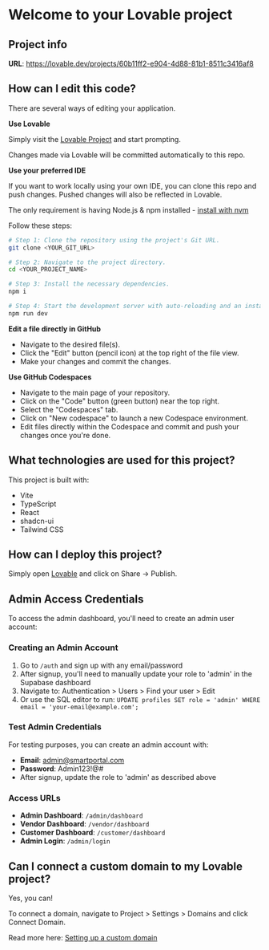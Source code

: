 # Welcome to your Lovable project

## Project info

**URL**: https://lovable.dev/projects/60b11ff2-e904-4d88-81b1-8511c3416af8

## How can I edit this code?

There are several ways of editing your application.

**Use Lovable**

Simply visit the [Lovable Project](https://lovable.dev/projects/60b11ff2-e904-4d88-81b1-8511c3416af8) and start prompting.

Changes made via Lovable will be committed automatically to this repo.

**Use your preferred IDE**

If you want to work locally using your own IDE, you can clone this repo and push changes. Pushed changes will also be reflected in Lovable.

The only requirement is having Node.js & npm installed - [install with nvm](https://github.com/nvm-sh/nvm#installing-and-updating)

Follow these steps:

```sh
# Step 1: Clone the repository using the project's Git URL.
git clone <YOUR_GIT_URL>

# Step 2: Navigate to the project directory.
cd <YOUR_PROJECT_NAME>

# Step 3: Install the necessary dependencies.
npm i

# Step 4: Start the development server with auto-reloading and an instant preview.
npm run dev
```

**Edit a file directly in GitHub**

- Navigate to the desired file(s).
- Click the "Edit" button (pencil icon) at the top right of the file view.
- Make your changes and commit the changes.

**Use GitHub Codespaces**

- Navigate to the main page of your repository.
- Click on the "Code" button (green button) near the top right.
- Select the "Codespaces" tab.
- Click on "New codespace" to launch a new Codespace environment.
- Edit files directly within the Codespace and commit and push your changes once you're done.

## What technologies are used for this project?

This project is built with:

- Vite
- TypeScript
- React
- shadcn-ui
- Tailwind CSS

## How can I deploy this project?

Simply open [Lovable](https://lovable.dev/projects/60b11ff2-e904-4d88-81b1-8511c3416af8) and click on Share -> Publish.

## Admin Access Credentials

To access the admin dashboard, you'll need to create an admin user account:

### Creating an Admin Account
1. Go to `/auth` and sign up with any email/password
2. After signup, you'll need to manually update your role to 'admin' in the Supabase dashboard
3. Navigate to: Authentication > Users > Find your user > Edit
4. Or use the SQL editor to run: `UPDATE profiles SET role = 'admin' WHERE email = 'your-email@example.com';`

### Test Admin Credentials
For testing purposes, you can create an admin account with:
- **Email**: admin@smartportal.com
- **Password**: Admin123!@#
- After signup, update the role to 'admin' as described above

### Access URLs
- **Admin Dashboard**: `/admin/dashboard`
- **Vendor Dashboard**: `/vendor/dashboard` 
- **Customer Dashboard**: `/customer/dashboard`
- **Admin Login**: `/admin/login`

## Can I connect a custom domain to my Lovable project?

Yes, you can!

To connect a domain, navigate to Project > Settings > Domains and click Connect Domain.

Read more here: [Setting up a custom domain](https://docs.lovable.dev/tips-tricks/custom-domain#step-by-step-guide)
